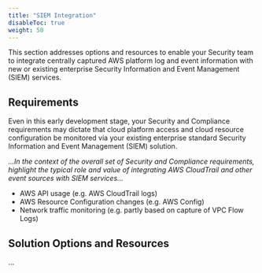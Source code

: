 ```yaml
---
title: "SIEM Integration"
disableToc: true
weight: 50
---
```


This section addresses options and resources to enable your Security team to integrate centrally captured AWS platform log and event information with new or existing enterprise Security Information and Event Management (SIEM) services.

## Requirements

Even in this early development stage, your Security and Compliance requirements may dictate that cloud platform access and cloud resource configuration be monitored via your existing enterprise standard Security Information and Event Management (SIEM) solution.

*...In the context of the overall set of Security and Compliance requirements, highlight the typical role and value of integrating AWS CloudTrail and other event sources with SIEM services...*

* AWS API usage (e.g. AWS CloudTrail logs)
* AWS Resource Configuration changes (e.g. AWS Config)
* Network traffic monitoring (e.g. partly based on capture of VPC Flow Logs)

## Solution Options and Resources

...
